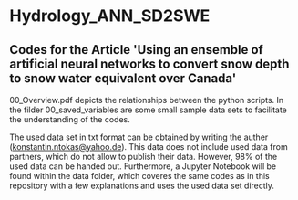 # Hydrology_ANN_SD2SWE
## Codes for the Article 'Using an ensemble of artificial neural networks to convert snow depth to snow water equivalent over Canada'

00_Overview.pdf depicts the relationships between the python scripts. In the filder 00_saved_variables are some small sample data sets to facilitate the understanding of the codes. 

The used data set in txt format can be obtained by writing the auther (konstantin.ntokas@yahoo.de). This data does not include used data from partners, which do not allow to publish their data. However, 98% of the used data can be handed out. Furthermore, a Jupyter Notebook will be found within the data folder, which coveres the same codes as in this repository with a few explanations and uses the used data set directly.
